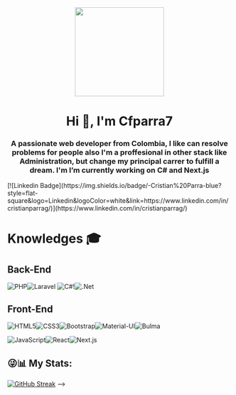 <div id="header" align="center">
    <img src="https://media.giphy.com/media/KDQ25pahVfwGRvvT9X/giphy.gif" width="200"/>
    <h1 align="center">Hi 👋, I'm Cfparra7</h1>
    <h3 align="center">A passionate web developer from Colombia, I like can resolve problems for people also I'm a proffesional in other 
        stack like Administration, but change my principal carrer to  fulfill a dream. I'm I’m currently working on C# and Next.js
    </h3>
</div>
[![Linkedin Badge](https://img.shields.io/badge/-Cristian%20Parra-blue?style=flat-square&logo=Linkedin&logoColor=white&link=https://www.linkedin.com/in/cristianparrag/)](https://www.linkedin.com/in/cristianparrag/)

# Knowledges :mortar_board:

## Back-End
![PHP](https://img.shields.io/badge/-PHP-777BB4?style=flat-square&logo=php&logoColor=white&link=https://github.com/Cfparra7/)![Laravel](https://img.shields.io/badge/-Laravel-FF2D20?style=flat-square&logo=laravel&logoColor=white&link=https://github.com/Cfparra7/)
![C#](https://img.shields.io/badge/c%23-%23239120.svg?style=for-the-badge&logo=c-sharp&logoColor=white)!![.Net](https://img.shields.io/badge/.NET-5C2D91?style=for-the-badge&logo=.net&logoColor=white)
## Front-End
![HTML5](https://img.shields.io/badge/-HTML5-E34F26?style=flat-square&logo=html5&logoColor=white&link=https://github.com/ofaaoficial/)![CSS3](https://img.shields.io/badge/-CSS3-1572B6?style=flat-square&logo=css3&link=https://github.com/Cfparra7/)![Bootstrap](https://img.shields.io/badge/-Bootstrap-563D7C?style=flat-square&logo=bootstrap&link=https://github.com/Cfparra7/)![Material-UI](https://img.shields.io/badge/-Material%20UI-0081CB?style=flat-square&logo=material-ui&link=https://github.com/Cfparra7/)![Bulma](https://img.shields.io/badge/-Bulma-00D1B2?style=flat-square&logo=material-ui&link=https://github.com/Cfparra7/)

![JavaScript](https://img.shields.io/badge/-JavaScript-black?style=flat-square&logo=javascript&link=https://github.com/Cfparra7/)![React](https://img.shields.io/badge/-React-black?style=flat-square&logo=react&link=https://github.com/Cfparra7/)![Next.js](https://img.shields.io/badge/-Next.js-black?style=flat-square&logo=next.js&logoColor=white&link=https://github.com/Cfparra7/)

## 😜📊 My Stats:
[![GitHub Streak](https://streak-stats.demolab.com?user=Cfparra7&theme=tokyonight&hide_border=true)](https://git.io/streak-stats)
-->
